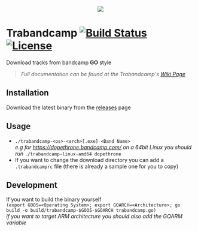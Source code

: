 <p align="center">
	<img src="http://res.cloudinary.com/dkxp3eifs/image/upload/c_scale,w_200/v1465057926/go-bc-logo_ofgay7.png"/>
</p>

# Trabandcamp [![Build Status](https://img.shields.io/travis/stefanoschrs/trabandcamp/master.svg?style=flat-square)](https://travis-ci.org/stefanoschrs/trabandcamp) [![License](https://img.shields.io/github/license/stefanoschrs/trabandcamp.svg?style=flat-square)]()

Download tracks from bandcamp **GO** style

> *Full documentation can be found at the Trabandcamp's [Wiki Page](https://github.com/stefanoschrs/trabandcamp/wiki)*

Installation
-
Download the latest binary from the [releases](https://github.com/stefanoschrs/trabandcamp/releases) page

Usage
-
- `./trabandcamp-<os>-<arch>[.exe] <Band Name>`    
*e.g for https://dopethrone.bandcamp.com/ on a 64bit Linux you should run* `./trabandcamp-linux-amd64 dopethrone`
- If you want to change the download directory you can add a `.trabandcamprc` file (there is already a sample one for you to copy)

Development
-
If you want to build the binary yourself  
`(export GOOS=<Operating System>; export GOARCH=<Architecture>; go build -o build/trabandcamp-$GOOS-$GOARCH trabandcamp.go)`  
*if you want to target ARM architecture you should also add the GOARM variable*
